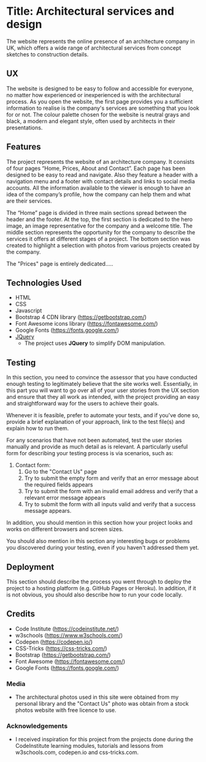 # Title: Architectural services and design

The website represents the online presence of an architecture company in UK, which offers a wide range of architectural services from concept sketches to construction details.

 
## UX
 
The website is designed to be easy to follow and accessible for everyone, no matter how experienced or inexperienced is with the architectural process. 
As you open the website, the first page provides you a sufficient information to realise is the company's services are something that you look for or not. 
The colour palette chosen for the website is neutral grays and black, a modern and elegant style, often used by architects in their presentations. 



## Features

The project represents the website of an architecture company. It consists of four pages “Home, Prices, About and Contact”.
Each page has been designed to be easy to read and navigate.
Also they feature a header with a navigation menu and a footer with contact details and links to social media accounts.
All the information available to the viewer is enough to have an idea of the company’s profile, how the company can help them and what are their services.

The “Home” page is divided in three main sections spread between the header and the footer.
At the top, the first section is dedicated to the hero image, an image representative for the company and a welcome title.
The middle section represents the opportunity for the company to describe the services it offers at different stages of a project.
The bottom section was created to highlight a selection with photos from various projects created by the company.

The "Prices" page is entirely dedicated.....
 


## Technologies Used

- HTML
- CSS
- Javascript 
- Bootstrap 4 CDN library (https://getbootstrap.com/)
- Font Awesome icons library (https://fontawesome.com/)
- Google Fonts (https://fonts.google.com/)
- [JQuery](https://jquery.com)
   - The project uses **JQuery** to simplify DOM manipulation.



## Testing

In this section, you need to convince the assessor that you have conducted enough testing to legitimately believe that the site works well. Essentially, in this part you will want to go over all of your user stories from the UX section and ensure that they all work as intended, with the project providing an easy and straightforward way for the users to achieve their goals.

Whenever it is feasible, prefer to automate your tests, and if you've done so, provide a brief explanation of your approach, link to the test file(s) and explain how to run them.

For any scenarios that have not been automated, test the user stories manually and provide as much detail as is relevant. A particularly useful form for describing your testing process is via scenarios, such as:

1. Contact form:
    1. Go to the "Contact Us" page
    2. Try to submit the empty form and verify that an error message about the required fields appears
    3. Try to submit the form with an invalid email address and verify that a relevant error message appears
    4. Try to submit the form with all inputs valid and verify that a success message appears.

In addition, you should mention in this section how your project looks and works on different browsers and screen sizes.

You should also mention in this section any interesting bugs or problems you discovered during your testing, even if you haven't addressed them yet.


## Deployment

This section should describe the process you went through to deploy the project to a hosting platform (e.g. GitHub Pages or Heroku).
In addition, if it is not obvious, you should also describe how to run your code locally.


## Credits

- Code Institute (https://codeinstitute.net/)
- w3schools (https://www.w3schools.com/)
- Codepen (https://codepen.io/)
- CSS-Tricks (https://css-tricks.com/)
- Bootstrap (https://getbootstrap.com/)
- Font Awesome (https://fontawesome.com/)
- Google Fonts (https://fonts.google.com/) 



### Media
- The architectural photos used in this site were obtained from my personal library and the "Contact Us" photo was obtain from a stock photos website with free licence to use.

### Acknowledgements

- I received inspiration for this project from the projects done during the CodeInstitute learning modules, tutorials and lessons from w3schools.com, codepen.io and css-tricks.com.